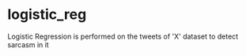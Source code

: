 # logistic_reg
Logistic Regression is performed on the tweets of 'X' dataset to detect sarcasm in it
